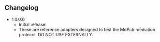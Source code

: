 ## Changelog
 * 1.0.0.0
   * Initial release.
   * These are reference adapters designed to test the MoPub mediation protocol. DO NOT USE EXTERNALLY.
